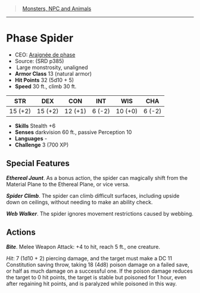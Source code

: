 ﻿---
!MonsterItem
Family: MonsterVO
Type: monstrosity
Size: Large
Alignment: unaligned
ArmorClass: 13 (natural armor)
HitPoints: 32 (5d10 + 5)
Speed: 30 ft., climb 30 ft.
Strength: 15 (+2)
Dexterity: 15 (+2)
Constitution: 12 (+1)
Intelligence: ' 6 (-2)'
Wisdom: 10 (+0)
Charisma: ' 6 (-2)'
Skills: Stealth +6
Senses: darkvision 60 ft., passive Perception 10
Languages: '-'
Challenge: 3 (700 XP)
Id: monsters_vo.md#phase-spider
ParentLink: monsters_vo.md#monsters-npc-and-animals
Name: Phase Spider
ParentName: Monsters, NPC and Animals
NameLevel: 1
AltName: '[Araignée de phase](hd_monsters_araignee_de_phase.md)'
Source: (SRD p385)
Attributes: {}
AttributesDictionary: >+
  {}

---
> [Monsters, NPC and Animals](srd_monsters.md)

---

# Phase Spider

- CEO: [Araignée de phase](hd_monsters_araignee_de_phase.md)
- Source: (SRD p385)
-  Large monstrosity, unaligned
- **Armor Class** 13 (natural armor)
- **Hit Points** 32 (5d10 + 5)
- **Speed** 30 ft., climb 30 ft.

|STR|DEX|CON|INT|WIS|CHA|
|---|---|---|---|---|---|
|15 (+2)|15 (+2)|12 (+1)| 6 (-2)|10 (+0)| 6 (-2)|

- **Skills** Stealth +6
- **Senses** darkvision 60 ft., passive Perception 10
- **Languages** -
- **Challenge** 3 (700 XP)

## Special Features

**_Ethereal Jaunt_**. As a bonus action, the spider can magically shift from the Material Plane to the Ethereal Plane, or vice versa.

**_Spider Climb_**. The spider can climb difficult surfaces, including upside down on ceilings, without needing to make an ability check.

**_Web Walker_**. The spider ignores movement restrictions caused by webbing.

## Actions

**_Bite_**. Melee Weapon Attack: +4 to hit, reach 5 ft., one creature.

_Hit_: 7 (1d10 + 2) piercing damage, and the target must make a DC 11 Constitution saving throw, taking 18 (4d8) poison damage on a failed save, or half as much damage on a successful one. If the poison damage reduces the target to 0 hit points, the target is stable but poisoned for 1 hour, even after regaining hit points, and is paralyzed while poisoned in this way.

